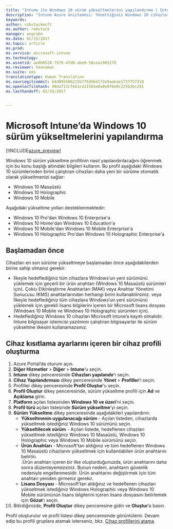 ```yaml
---
title: "Intune ile Windows 10 sürüm yükseltmelerini yapılandırma | Intune Azure önizlemesi | Microsoft Docs"
description: "Intune Azure önizlemesi: Yönettiğiniz Windows 10 cihazlarını yükseltmek için Intune’u kullanmayı öğrenin."
keywords: 
author: robstackmsft
ms.author: robstack
manager: angrobe
ms.date: 02/15/2017
ms.topic: article
ms.prod: 
ms.service: microsoft-intune
ms.technology: 
ms.assetid: ae8b6528-7979-47d8-abe0-58cea1905270
ms.reviewer: heenamac
ms.suite: ems
translationtype: Human Translation
ms.sourcegitcommit: b4d095506215b775d56d172e9aabae1737757310
ms.openlocfilehash: 49da713cfe61ce21501e0a8e0f6e0c225b2bc291
ms.lasthandoff: 02/16/2017


---
```


# <a name="how-to-configure-windows-10-edition-upgrades-in-microsoft-intune"></a>Microsoft Intune’da Windows 10 sürüm yükseltmelerini yapılandırma

[!INCLUDE[azure_preview](../includes/azure_preview.md)]

Windows 10 sürüm yükseltme profilinin nasıl yapılandırılacağını öğrenmek için bu konu başlığı altındaki bilgileri kullanın. Bu profil aşağıdaki Windows 10 sürümlerinden birini çalıştıran cihazları daha yeni bir sürüme otomatik olarak yükseltmenizi sağlar:

- Windows 10 Masaüstü
- Windows 10 Holographic
- Windows 10 Mobile

Aşağıdaki yükseltme yolları desteklenmektedir:

- Windows 10 Pro'dan Windows 10 Enterprise'a
- Windows 10 Home'dan Windows 10 Education'a
- Windows 10 Mobile'dan Windows 10 Mobile Enterprise'a
- Windows 10 Holographic Pro'dan Windows 10 Holographic Enterprise'a

## <a name="before-you-start"></a>Başlamadan önce
Cihazları en son sürüme yükseltmeye başlamadan önce aşağıdakilerden birine sahip olmanız gerekir:

- İlkeyle hedeflediğiniz tüm cihazlara Windows’un yeni sürümünü yüklemek için geçerli bir ürün anahtarı (Windows 10 Masaüstü sürümleri için). Çoklu Etkinleştirme Anahtarları (MAK) veya Anahtar Yönetimi Sunucusu (KMS) anahtarlarından herhangi birini kullanabilirsiniz. veya İlkeyle hedeflediğiniz tüm cihazlara Windows’un yeni sürümünü yüklemek için gerekli lisans bilgilerini içeren bir Microsoft lisans dosyası (Windows 10 Mobile ve Windows 10 Holographic sürümleri için).
- Hedeflediğiniz Windows 10 cihazları Microsoft Intune’a kayıtlı olmalıdır. Intune bilgisayar istemcisi yazılımını çalıştıran bilgisayarlar ile sürüm yükseltme ilkesini kullanamazsınız.

## <a name="create-a-device-profile-containing-device-restriction-settings"></a>Cihaz kısıtlama ayarlarını içeren bir cihaz profili oluşturma

1. Azure Portal’da oturum açın.
2. **Diğer Hizmetler** > **Diğer** > **Intune**’u seçin.
3. **Intune** dikey penceresinde **Cihazları yapılandır**’ı seçin.
2. **Cihaz Yapılandırması** dikey penceresinde **Yönet** > **Profiller**’i seçin.
3. Profiller dikey penceresinde **Profil Oluştur**’u seçin.
4. **Profil Oluştur** dikey penceresinde, sürüm yükseltme profili için **Ad** ve **Açıklama** girin.
5. **Platform** açılan listesinden **Windows 10 ve üzeri**’ni seçin.
6. **Profil türü** açılan listesinde **Sürüm yükseltme**’yi seçin.
7. **Sürüm Yükseltme** dikey penceresinde aşağıdakileri yapılandırın:
    - **Yükseltmenin uygulanacağı sürüm** - Açılan listeden, cihazlarda yükseltmek istediğiniz Windows 10 sürümünü seçin.
    - **Yükseltilecek sürüm** - Açılan listede, hedeflenen cihazları yükseltmek istediğiniz Windows 10 Masaüstü, Windows 10 Holographic veya Windows 10 Mobile sürümünü seçin.
    - **Ürün Anahtarı** - Microsoft’tan aldığınız ve tüm hedeflenen Windows 10 Masaüstü cihazlarını yükseltmek için kullanılabilen ürün anahtarını belirtin.<br>.Ürün anahtarı içeren bir ilke oluşturduğunuzda, ürün anahtarını daha sonra düzenleyemezsiniz. Bunun nedeni, anahtarın güvenlik nedeniyle engellenmesidir. Ürün anahtarını değiştirmek için tüm anahtarı yeniden girmeniz gerekir.
    - **Lisans Dosyası** - Microsoft’tan aldığınız ve hedeflenen cihazları yükseltmek istediğiniz Windows Holographic veya Windows 10 Mobile sürümünün lisans bilgilerini içeren lisans dosyasını belirlemek için **Gözat**’ı seçin.
8. Bitirdiğinizde, **Profil Oluştur** dikey penceresine gidin ve **Oluştur**’a basın.

Profil oluşturulur ve profil listesi dikey penceresinde görüntülenir.
Devam edip bu profili gruplara atamak isterseniz, bkz. [Cihaz profillerini atama](how-to-assign-device-profiles.md).


